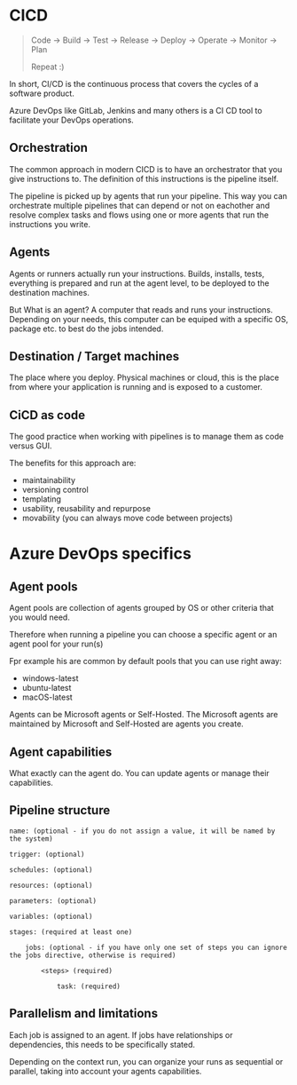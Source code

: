 # CICD

> Code -> Build -> Test -> Release -> Deploy -> Operate -> Monitor -> Plan
> 
> Repeat :)

In short, CI/CD is the continuous process that covers the cycles of a software product.

Azure DevOps like GitLab, Jenkins and many others is a CI CD tool to facilitate your DevOps operations.

## Orchestration
The common approach in modern CICD is to have an orchestrator that you give instructions to. The definition of this instructions is the pipeline itself. 

The pipeline is picked up by agents that run your pipeline. This way you can orchestrate multiple pipelines that can depend or not on eachother and resolve complex tasks and flows using one or more agents that run the instructions you write.

## Agents
Agents or runners actually run your instructions. Builds, installs, tests, everything is prepared and run at the agent level, to be deployed to the destination machines.

But What is an agent?
A computer that reads and runs your instructions. Depending on your needs, this computer can be equiped with a specific OS, package etc. to best do the jobs intended.

## Destination / Target machines
The place where you deploy. Physical machines or cloud, this is the place from where your application is running and is exposed to a customer.

## CiCD as code
The good practice when working with pipelines is to manage them as code versus GUI.

The benefits for this approach are:
* maintainability
* versioning control
* templating 
* usability, reusability and repurpose
* movability (you can always move code between projects)

# Azure DevOps specifics

## Agent pools
Agent pools are collection of agents grouped by OS or other criteria that you would need.

Therefore when running a pipeline you can choose a specific agent or an agent pool for your run(s)

Fpr example his are common by default pools that you can use right away:
* windows-latest
* ubuntu-latest
* macOS-latest

Agents can be Microsoft agents or Self-Hosted. The Microsoft agents are maintained by Microsoft and Self-Hosted are agents you create.

## Agent capabilities
What exactly can the agent do. You can update agents or manage their capabilities.

## Pipeline structure

    name: (optional - if you do not assign a value, it will be named by the system)

    trigger: (optional)

    schedules: (optional)

    resources: (optional)

    parameters: (optional)

    variables: (optional)

    stages: (required at least one)

        jobs: (optional - if you have only one set of steps you can ignore the jobs directive, otherwise is required)

            <steps> (required)

                task: (required)

## Parallelism and limitations
Each job is assigned to an agent. If jobs have relationships or dependencies, this needs to be specifically stated.

Depending on the context run, you can organize your runs as sequential or parallel, taking into account your agents capabilities.